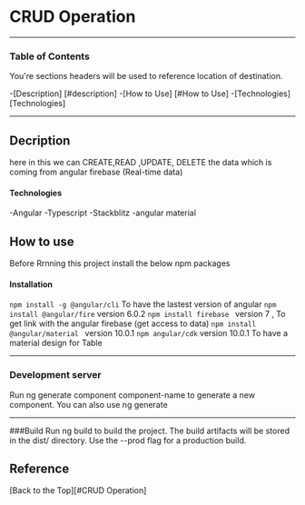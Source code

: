 # CRUD Operation

---
### Table of Contents

You're sections headers will be used to reference location of destination.

-[Description] [#description]
-[How to Use] [#How to Use]
-[Technologies][Technologies]

---
## Decription 
 here in this we can  CREATE,READ ,UPDATE, DELETE the data which is coming from angular
 firebase (Real-time data)

####  Technologies

-Angular
-Typescript
-Stackblitz
-angular material 
## How to use 
Before Rrnning this project install the below npm packages

#### Installation 
`npm install -g @angular/cli` 
To have the lastest version of angular 
 `npm install @angular/fire` version 6.0.2
 `npm install firebase ` version 7 ,
 To get link with the angular firebase (get access to data) 
 `npm install @angular/material ` version 10.0.1
 `npm angular/cdk` version 10.0.1 
  To have a material design for Table

---

### Development server
Run ng generate component component-name to generate a new component. 
You can also use ng generate

---

###Build
Run ng build to build the project. The build artifacts will be stored in the dist/ directory. 
Use the --prod flag for a production build.
## Reference
[Back to the Top][#CRUD Operation]
